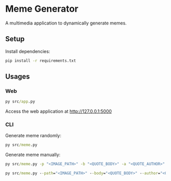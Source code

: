 # Meme Generator

A multimedia application to dynamically generate memes.

## Setup

Install dependencies:

```cmd
pip install -r requirements.txt
```

## Usages

### Web

```cmd
py src/app.py
```

Access the web application at <http://127.0.0.1:5000>

### CLI

Generate meme randomly:

```cmd
py src/meme.py
```

Generate meme manually:

```cmd
py src/meme.py -p "<IMAGE_PATH>" -b "<QUOTE_BODY>" -a "<QUOTE_AUTHOR>"
```

```cmd
py src/meme.py --path="<IMAGE_PATH>" --body="<QUOTE_BODY>" --author="<QUOTE_AUTHOR>"
```
